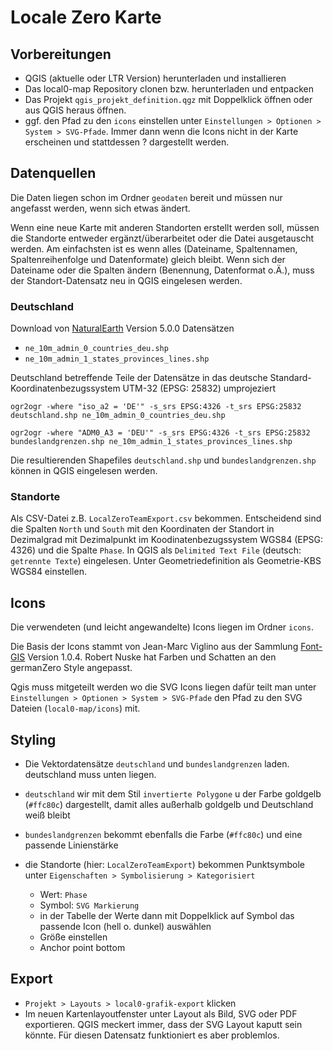 # Locale Zero Karte

## Vorbereitungen

  * QGIS (aktuelle oder LTR Version) herunterladen und installieren
  * Das local0-map Repository clonen bzw. herunterladen und entpacken
  * Das Projekt `qgis_projekt_definition.qgz` mit Doppelklick öffnen oder aus QGIS heraus öffnen.
  * ggf. den Pfad zu den `icons` einstellen unter `Einstellungen > Optionen > System > SVG-Pfade`. Immer dann wenn die Icons nicht in der Karte erscheinen und stattdessen ? dargestellt werden.



## Datenquellen

Die Daten liegen schon im Ordner `geodaten` bereit und müssen nur angefasst werden, wenn sich etwas ändert.

Wenn eine neue Karte mit anderen Standorten erstellt werden soll, müssen die Standorte entweder ergänzt/überarbeitet oder die Datei ausgetauscht werden. Am einfachsten ist es wenn alles (Dateiname, Spaltennamen, Spaltenreihenfolge und Datenformate) gleich bleibt. Wenn sich der Dateiname oder die Spalten ändern (Benennung, Datenformat o.Ä.), muss der Standort-Datensatz neu in QGIS eingelesen werden. 


### Deutschland

Download von [NaturalEarth](https://www.naturalearthdata.com) Version 5.0.0 Datensätzen
  * `ne_10m_admin_0_countries_deu.shp`
  * `ne_10m_admin_1_states_provinces_lines.shp`


Deutschland betreffende Teile der Datensätze in das deutsche Standard-Koordinatenbezugssystem UTM-32 (EPSG: 25832) umprojeziert

```
ogr2ogr -where "iso_a2 = 'DE'" -s_srs EPSG:4326 -t_srs EPSG:25832 deutschland.shp ne_10m_admin_0_countries_deu.shp

ogr2ogr -where "ADM0_A3 = 'DEU'" -s_srs EPSG:4326 -t_srs EPSG:25832 bundeslandgrenzen.shp ne_10m_admin_1_states_provinces_lines.shp
```

Die resultierenden Shapefiles `deutschland.shp` und `bundeslandgrenzen.shp` können in QGIS eingelesen werden.


### Standorte

Als CSV-Datei z.B. `LocalZeroTeamExport.csv` bekommen.
Entscheidend sind die Spalten `North` und `South` mit den Koordinaten der Standort in Dezimalgrad mit Dezimalpunkt im Koodinatenbezugssystem WGS84 (EPSG: 4326) und die Spalte `Phase`.
In QGIS als `Delimited Text File` (deutsch: `getrennte Texte`) eingelesen.
Unter Geometriedefinition als Geometrie-KBS WGS84 einstellen.



## Icons
Die verwendeten (und leicht angewandelte) Icons liegen im Ordner `icons`.

Die Basis der Icons stammt von Jean-Marc Viglino aus der Sammlung [Font-GIS](https://viglino.github.io/font-gis/) Version 1.0.4. Robert Nuske hat Farben und Schatten an den germanZero Style angepasst.

Qgis muss mitgeteilt werden wo die SVG Icons liegen dafür teilt man unter `Einstellungen > Optionen > System > SVG-Pfade` den Pfad zu den SVG Dateien (`local0-map/icons`) mit.



## Styling

  * Die Vektordatensätze `deutschland` und `bundeslandgrenzen` laden. deutschland muss unten liegen.
  * `deutschland` wir mit dem Stil `invertierte Polygone` u der Farbe goldgelb (`#ffc80c`) dargestellt, damit alles außerhalb goldgelb und Deutschland weiß bleibt
  * `bundeslandgrenzen` bekommt ebenfalls die Farbe (`#ffc80c`) und eine passende Linienstärke 

  * die Standorte (hier: `LocalZeroTeamExport`) bekommen Punktsymbole unter `Eigenschaften > Symbolisierung > Kategorisiert`
    * Wert: `Phase`
    * Symbol: `SVG Markierung`
    * in der Tabelle der Werte dann mit Doppelklick auf Symbol das passende Icon (hell o. dunkel) auswählen
    * Größe einstellen
    * Anchor point bottom



## Export
   
  * `Projekt > Layouts > local0-grafik-export` klicken
  * Im neuen Kartenlayoutfenster unter Layout als Bild, SVG oder PDF exportieren. QGIS meckert immer, dass der SVG Layout kaputt sein könnte. Für diesen Datensatz funktioniert es aber problemlos.
